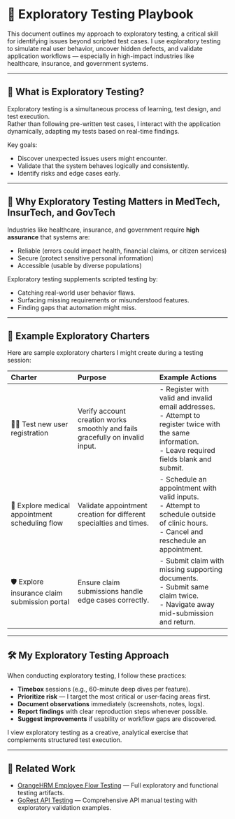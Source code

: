 # 🧪 Exploratory Testing Playbook

This document outlines my approach to exploratory testing, a critical skill for identifying issues beyond scripted test cases. I use exploratory testing to simulate real user behavior, uncover hidden defects, and validate application workflows — especially in high-impact industries like healthcare, insurance, and government systems.

---

## 🎯 What is Exploratory Testing?

Exploratory testing is a simultaneous process of learning, test design, and test execution.  
Rather than following pre-written test cases, I interact with the application dynamically, adapting my tests based on real-time findings.

Key goals:
- Discover unexpected issues users might encounter.
- Validate that the system behaves logically and consistently.
- Identify risks and edge cases early.

---

## 🏥 Why Exploratory Testing Matters in MedTech, InsurTech, and GovTech

Industries like healthcare, insurance, and government require **high assurance** that systems are:
- Reliable (errors could impact health, financial claims, or citizen services)
- Secure (protect sensitive personal information)
- Accessible (usable by diverse populations)

Exploratory testing supplements scripted testing by:
- Catching real-world user behavior flaws.
- Surfacing missing requirements or misunderstood features.
- Finding gaps that automation might miss.

---

## 🧩 Example Exploratory Charters

Here are sample exploratory charters I might create during a testing session:

| Charter | Purpose | Example Actions |
|:---|:---|:---|
| 🧑‍💻 Test new user registration | Verify account creation works smoothly and fails gracefully on invalid input. | - Register with valid and invalid email addresses.<br>- Attempt to register twice with the same information.<br>- Leave required fields blank and submit. |
| 🏥 Explore medical appointment scheduling flow | Validate appointment creation for different specialties and times. | - Schedule an appointment with valid inputs.<br>- Attempt to schedule outside of clinic hours.<br>- Cancel and reschedule an appointment. |
| 🛡️ Explore insurance claim submission portal | Ensure claim submissions handle edge cases correctly. | - Submit claim with missing supporting documents.<br>- Submit same claim twice.<br>- Navigate away mid-submission and return. |

---

## 🛠️ My Exploratory Testing Approach

When conducting exploratory testing, I follow these practices:
- **Timebox** sessions (e.g., 60-minute deep dives per feature).
- **Prioritize risk** — I target the most critical or user-facing areas first.
- **Document observations** immediately (screenshots, notes, logs).
- **Report findings** with clear reproduction steps whenever possible.
- **Suggest improvements** if usability or workflow gaps are discovered.

I view exploratory testing as a creative, analytical exercise that complements structured test execution.

---

## 🔗 Related Work

- [OrangeHRM Employee Flow Testing](../01_ui_workflow_testing/OrangeHRM_EmployeeFlow/) — Full exploratory and functional testing artifacts.
- [GoRest API Testing](../02-api-testing/gorest_api/) — Comprehensive API manual testing with exploratory validation examples.


